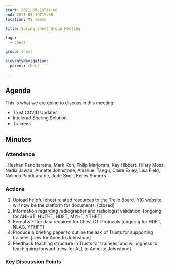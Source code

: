 ```yaml
---
start: 2021-05-19T14:00
end: 2021-05-19T15:00
location: MS Teams

title: Spring Chest Group Meeting 

tags:
  - chest

group: chest

eleventyNavigation:
  parent: chest

---
```


## Agenda

This is what we are going to discuss in this meeting

* Trust COVID Updates
* Intelerad Sharing Solution
* Trainees


## Minutes

### Attendance
_Heshan Panditaratne, Mark Kon, Philip Marjoram, Kay Hibbert, Hilary Moss, Nadia Jawad, Annette Johnstone, Amanuel Tsegu, Claire Exley, Lisa Field, Nalinda Panditaratne, Jude Snell, Keiley Somers
    
### Actions

1. Upload helpful chest related resources to the Trello Board. YIC website will now be the platform for documents. [closed]
2. Information regarding radiographer and radiologist validation. [ongoing for ANHST, HUTHT, HDFT, MYHT, YTHFT]
3. Kernal & Filter data required for Chest CT Protocols [ongoing for HDFT, NLAG, YTHFT]
4. Produce a briefing paper to outline the ask of Trusts for supporting trainees [new for Annette Johnstone]
5. Feedback teaching structure in Trusts for trainees, and willingness to teach going forward [new for ALL to Annette Johnstone]
    
### Key Discussion Points




